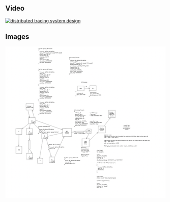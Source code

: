 

## Video

[![distributed tracing system design](https://img.youtube.com/vi/Jkhw_FSikX0/hqdefault.jpg)](https://www.youtube.com/watch?v=Jkhw_FSikX0)


## Images

<img src="images/approach_1.png" alt="distributed tracing system design">

